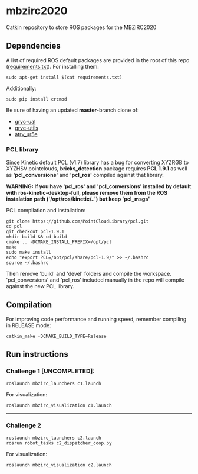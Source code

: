 # mbzirc2020

Catkin repository to store ROS packages for the MBZIRC2020

## Dependencies

A list of required ROS default packages are provided in the root of this repo ([requirements.txt](requirements.txt)). For installing them:
```
sudo apt-get install $(cat requirements.txt)
```

Additionally:
```
sudo pip install crcmod
```

Be sure of having an updated **master**-branch clone of:
* [grvc-ual](https://github.com/grvcTeam/grvc-ual)
* [grvc-utils](https://github.com/grvcTeam/grvc-utils)
* [atrv_ur5e](https://github.com/joaocabogon/atrv_ur5e)


### PCL library
Since Kinetic default PCL (v1.7) library has a bug for converting XYZRGB to XYZHSV pointclouds, **bricks_detection** package requires **PCL 1.9.1** as well as **'pcl_conversions'** and **'pcl_ros'** compiled against that library. 

**WARNING: If you have 'pcl_ros' and 'pcl_conversions' installed by default with ros-kinetic-desktop-full, please remove them from the ROS instalation path ('/opt/ros/kinetic/..') but keep 'pcl_msgs'**

PCL compilation and installation:
```
git clone https://github.com/PointCloudLibrary/pcl.git
cd pcl
git checkout pcl-1.9.1
mkdir build && cd build
cmake .. -DCMAKE_INSTALL_PREFIX=/opt/pcl
make
sudo make install
echo "export PCL=/opt/pcl/share/pcl-1.9/" >> ~/.bashrc
source ~/.bashrc
```

Then remove 'build' and 'devel' folders and compile the workspace. 'pcl_conversions' and 'pcl_ros' included manually in the repo will compile against the new PCL library.

## Compilation

For improving code performance and running speed, remember compiling in RELEASE mode:

```
catkin_make -DCMAKE_BUILD_TYPE=Release
```

## Run instructions

### Challenge 1 [UNCOMPLETED]:
```
roslaunch mbzirc_launchers c1.launch
```

For visualization:
```
roslaunch mbzirc_visualization c1.launch
```

---
### Challenge 2
```
roslaunch mbzirc_launchers c2.launch
rosrun robot_tasks c2_dispatcher_coop.py
```  

For visualization:
```
roslaunch mbzirc_visualization c2.launch
```
